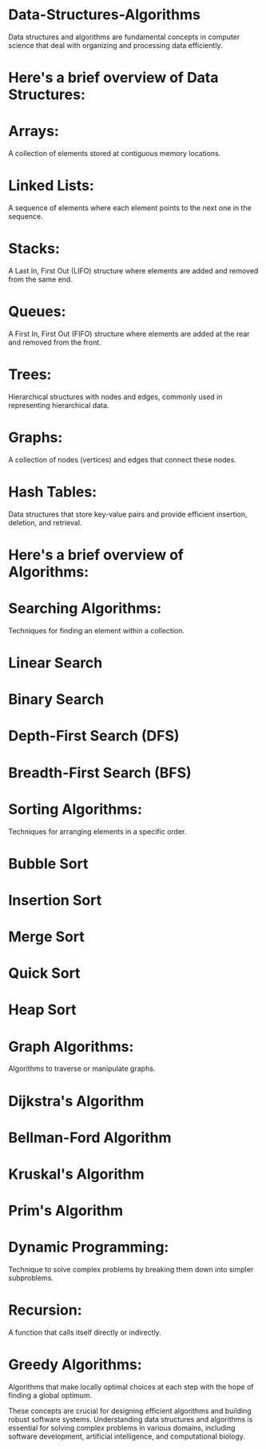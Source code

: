 # Data-Structures-Algorithms


Data structures and algorithms are fundamental concepts in computer science that deal with organizing and processing data efficiently. 



# Here's a brief overview of Data Structures:


# Arrays: 
A collection of elements stored at contiguous memory locations.

# Linked Lists: 
A sequence of elements where each element points to the next one in the sequence.

# Stacks: 
A Last In, First Out (LIFO) structure where elements are added and removed from the same end.

# Queues: 
A First In, First Out (FIFO) structure where elements are added at the rear and removed from the front.

# Trees: 
Hierarchical structures with nodes and edges, commonly used in representing hierarchical data.

# Graphs: 
A collection of nodes (vertices) and edges that connect these nodes.

# Hash Tables: 
Data structures that store key-value pairs and provide efficient insertion, deletion, and retrieval.



# Here's a brief overview of Algorithms:



# Searching Algorithms: 
Techniques for finding an element within a collection.

# Linear Search

# Binary Search

# Depth-First Search (DFS)

# Breadth-First Search (BFS)

# Sorting Algorithms: 
Techniques for arranging elements in a specific order.

# Bubble Sort

# Insertion Sort

# Merge Sort

# Quick Sort

# Heap Sort

# Graph Algorithms: 
Algorithms to traverse or manipulate graphs.

# Dijkstra's Algorithm

# Bellman-Ford Algorithm

# Kruskal's Algorithm

# Prim's Algorithm

# Dynamic Programming: 
Technique to solve complex problems by breaking them down into simpler subproblems.

# Recursion: 
A function that calls itself directly or indirectly.

# Greedy Algorithms: 
Algorithms that make locally optimal choices at each step with the hope of finding a global optimum.


These concepts are crucial for designing efficient algorithms and building robust software systems. Understanding data structures and algorithms is essential for solving complex problems in various domains, including software development, artificial intelligence, and computational biology.
